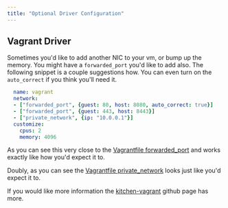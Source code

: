 ```yaml
---
title: "Optional Driver Configuration"
---
```


## Vagrant Driver

Sometimes you'd like to add another NIC to your vm, or bump up the memory. You might have a `forwarded_port` you'd like
to add also. The following snippet is a couple suggestions how. You can even turn on the `auto_correct` if you think
you'll need it.

~~~yaml
  name: vagrant
  network:
  - ["forwarded_port", {guest: 80, host: 8080, auto_correct: true}]
  - ["forwarded_port", {guest: 443, host: 8443}]
  - ["private_network", {ip: "10.0.0.1"}]
  customize:
    cpus: 2
    memory: 4096
~~~

As you can see this very close to the [Vagrantfile forwarded_port](https://docs.vagrantup.com/v2/networking/forwarded_ports.html) and
works exactly like how you'd expect it to.

Doubly, as you can see the [Vagrantfile private_network](https://docs.vagrantup.com/v2/networking/private_network.html) looks just
like you'd expect it to.

If you would like more information the [kitchen-vagrant](https://github.com/test-kitchen/kitchen-vagrant) github page has more.
